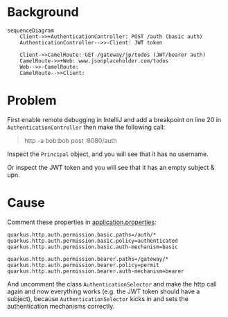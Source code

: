 # Background

```mermaid
sequenceDiagram
    Client->>+AuthenticationController: POST /auth (basic auth)
    AuthenticationController-->>-Client: JWT token
    
    Client->>CamelRoute: GET /gateway/jp/todos (JWT/bearer auth)
    CamelRoute->>+Web: www.jsonplaceholder.com/todos
    Web-->>-CamelRoute: 
    CamelRoute-->>Client: 
```

# Problem

First enable remote debugging in IntelliJ and add a breakpoint on line 20 in `AuthenticationController` then make the following call:

> http -a bob:bob post :8080/auth

Inspect the `Principal` object, and you will see that it has no username.

Or inspect the JWT token and you will see that it has an empty subject & upn.

# Cause

Comment these properties in [application.properties](./src/main/resources/application.properties):

```properties
quarkus.http.auth.permission.basic.paths=/auth/*
quarkus.http.auth.permission.basic.policy=authenticated
quarkus.http.auth.permission.basic.auth-mechanism=basic

quarkus.http.auth.permission.bearer.paths=/gateway/*
quarkus.http.auth.permission.bearer.policy=permit
quarkus.http.auth.permission.bearer.auth-mechanism=bearer
```

And uncomment the class `AuthenticationSelector` and make the http call again and now everything works (e.g. the JWT token should have a subject), 
because `AuthenticationSelector` kicks in and sets the authentication mechanisms correctly. 
